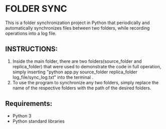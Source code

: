 # FOLDER SYNC
This is a folder synchronization project in Python that periodically and automatically synchronizes files between two folders, while recording operations into a log file.

## INSTRUCTIONS:
1. Inside the main folder, there are two folders(source_folder and replica_folder) that were used to demonstrate the code in full operation, simply inserting
 "python app.py source_folder replica_folder log_file/sync_log.txt" into the terminal .
3. To use the program to synchronize any two folders, simply replace the name of the respective folders with the path of the desired folders.

## Requirements:
- Python 3
- Python standard libraries


